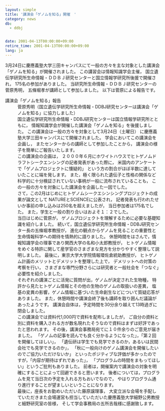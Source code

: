 ```yaml
---
layout: simple
title: '講演会「ゲノムを知る」開催　'
category: news
db:
  - ddbj


date: 2001-04-13T00:00:00+09:00
retire_time: 2001-04-13T00:00:00+09:00
lang: ja
---
```


3月24日に慶應義塾大学三田キャンパスにて一般の方々を主な対象とした講演会 「ゲノムを知る」が開催されました。 この講習会は情報知識学会主催， 国立遺伝学研究所生命情報・ＤＤＢＪ研究センターと国立情報学研究所後援で開催され， 175名の参加がありました。 当研究所生命情報・ＤＤＢＪ研究センターの菅原秀明， 五條堀孝が講師として参加しました。 以下は菅原による報告です。<br>

<dl>
    <dt>講演会「ゲノムを知る」報告</dt>
    <dd>菅原秀明（国立遺伝学研究所生命情報・DDBJ研究センターは講演会「ゲノムを知る」に協力しました）</dd>
    <dd>国立遺伝学研究所生命情報・DDBJ研究センターは国立情報学研究所とともに， 情報知識学会が開催した講演会「ゲノムを知る」を後援しました。 この講演会は一般の方々を対象として3月24日（土曜日） に慶應義塾大学三田キャンパスにて開催されました。 学会においてこの講演会を企画し， またセンターからの講師として参加したことから， 講演会の様子を簡単にご報告いたします。</dd>
    <dd>この講演会の企画は， ２０００年６月にホワイトハウスでヒトゲノムドラフトシークエンシングの記者発表があった際に， 米国内のアンケートで「ゲノムプロジェクトに懐疑的」 という方の割合がほぼ半数に達していたことに端を発します。 また，極く限られた遺伝子と性格の関係など科学的に十分検証されていない事柄が一般に流布されていることも， この一般の方々を対象にした講演会を企画した一因でした。</dd>
    <dd>さて，この2月はじめにヒトゲノムシークエシンシングプロジェクトの成果が論文として NATUREとSCIENCEに公表され， 記者発表も行われたせいか事前の申し込みは250名を超えましたが， 当日参加者は175名でした。 また，学生と一般の割り合いはおよそ１：２でした。</dd>
    <dd>当日はじめに菅原が， ゲノムプロジェクトを理解するために必要な基礎知識を紹介しました。 続いて，国立遺伝学研究所生命情報・DDBJ研究センター長の五條堀孝教授が， 進化の観点からゲノムを見ることの重要性と生命情報科学への期待を情熱的に語りました。 休憩時間をはさんで，情報知識学会の理事であり関西大学の名和小太郎教授が， ヒトゲノム情報をめぐる特許に関して産学官のさまざまな見方を分かりやすく整理して説明しました。 最後に，東京大学大学院情報環佐倉統助教授が， ヒトゲノム計画のメリットとデメリットを整理した上で， デメリットへの対策の考察を行い， さまざまな専門分野さらには研究者と一般社会を「つなぐ」必要性を紹介しました。</dd>
    <dd>それぞれの講演ごとに活発に質問が出，ゲノムが決定された生物種， 特許から見たヒトゲノム情報とその他の生物のゲノムの取扱いの差異， 塩基の変異の影響，ゲノム情報に基づいた生命創生などについて質疑応答がありました。 また，休憩時間や講演会終了後も講師を取り囲んだ議論があったようです。 講演会自体は，予定時間を30分余り越えて13時過ぎに閉会しました。</dd>
    <dd>この講演会では資料代1,000円で資料を配布しましたが， ご自分の資料と別に資料を購入される方が数名現れたそうなので資料はまずは好評であったと思われます。 その後，講演会事務局宛てに１０件余りのご意見が届きました。 「ゲノムの記事を読んでも良く分かるようになった」，「第２回を開催してほしい」， 「遺伝研は学生でも見学できるのか，あるいは民間会社でも見学できるのか」， 「秋に一般向けのゲノム講演会を開催したいのでご協力いただけないか」 といったポジティブな評価が多かったのですが，「内容が期待はずれであった」， 「プログラムの時間をまもってほしい」というご批判もありました。 前者は，開催案内で講演会の対象を明確にすることによって回避できると思います。 後者については，プログラムを見て当日次の予定を入れる方もおいでなので， やはりプログラム通り進行することが望ましいということになります。</dd>
    <dd>最後に，座長をお勤めいただいた藤原譲理事， 大変立派な会場を手配していただきまた会場運営も担当していただいた慶應義塾大学細野公男教授と細野研究室の皆様， そして学会事務局の五所吉哉様に感謝致します。</dd>
</dl>
